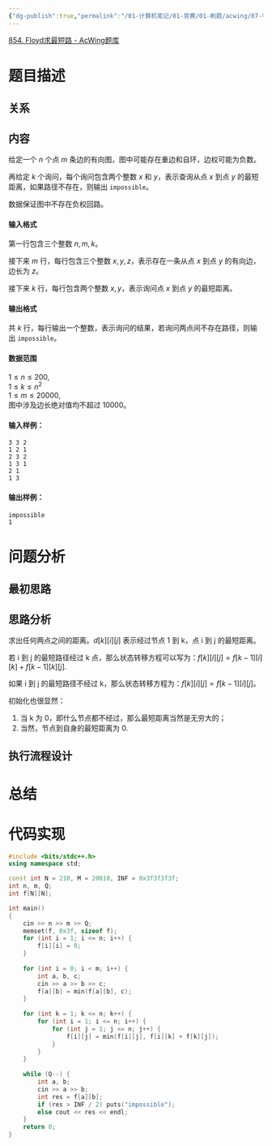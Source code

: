 ```yaml
---
{"dg-publish":true,"permalink":"/01-计算机笔记/01-竞赛/01-刷题/acwing/07-考研算法辅导课/008-854-Floyd求最短路/","tags":["personal/blog","algorithm/图论/多源汇最短路","algorithm/图论/Floyd","algorithm/模板题","algorithm/dp"]}
---
```


[854. Floyd求最短路 - AcWing题库](https://www.acwing.com/problem/content/856/)
# 题目描述
## 关系

## 内容
给定一个 $n$ 个点 $m$ 条边的有向图，图中可能存在重边和自环，边权可能为负数。

再给定 $k$ 个询问，每个询问包含两个整数 $x$ 和 $y$，表示查询从点 $x$ 到点 $y$ 的最短距离，如果路径不存在，则输出 `impossible`。

数据保证图中不存在负权回路。

#### 输入格式

第一行包含三个整数 $n,m,k$。

接下来 $m$ 行，每行包含三个整数 $x,y,z$，表示存在一条从点 $x$ 到点 $y$ 的有向边，边长为 $z$。

接下来 $k$ 行，每行包含两个整数 $x,y$，表示询问点 $x$ 到点 $y$ 的最短距离。

#### 输出格式

共 $k$ 行，每行输出一个整数，表示询问的结果，若询问两点间不存在路径，则输出 `impossible`。

#### 数据范围

$1 \le n \le 200$,  
$1 \le k \le n^2$  
$1 \le m \le 20000$,  
图中涉及边长绝对值均不超过 $10000$。

#### 输入样例：

```
3 3 2
1 2 1
2 3 2
1 3 1
2 1
1 3
```

#### 输出样例：

```
impossible
1
```
# 问题分析
## 最初思路

## 思路分析
求出任何两点之间的距离。$\displaystyle d[k][i][j]$ 表示经过节点 1 到 k，点 i 到 j 的最短距离。

若 i 到 j 的最短路径经过 k 点，那么状态转移方程可以写为：$\displaystyle f[k][i][j] = f[k-1][i][k]+f[k-1][k][j]$.

如果 i 到 j 的最短路径不经过 k，那么状态转移方程为：$\displaystyle f[k][i][j]=f[k-1][i][j]$。

初始化也很显然：
 1. 当 k 为 0，即什么节点都不经过，那么最短距离当然是无穷大的；
 2. 当然，节点到自身的最短距离为 0.


## 执行流程设计

# 总结

# 代码实现
```c++
#include <bits/stdc++.h>
using namespace std;

const int N = 210, M = 20010, INF = 0x3f3f3f3f;
int n, m, Q;
int f[N][N];

int main()
{
    cin >> n >> m >> Q;
    memset(f, 0x3f, sizeof f);
    for (int i = 1; i <= n; i++) {
        f[i][i] = 0;
    }
    
    for (int i = 0; i < m; i++) {
        int a, b, c;
        cin >> a >> b >> c;
        f[a][b] = min(f[a][b], c);
    }
    
    for (int k = 1; k <= n; k++) {
        for (int i = 1; i <= n; i++) {
            for (int j = 1; j <= n; j++) {
                f[i][j] = min(f[i][j], f[i][k] + f[k][j]);
            }
        }
    }
    
    while (Q--) {
        int a, b;
        cin >> a >> b;
        int res = f[a][b];
        if (res > INF / 2) puts("impossible");
        else cout << res << endl;
    }
    return 0;
}
```